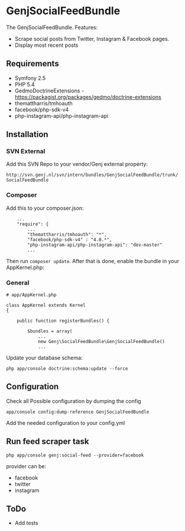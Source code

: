 # GenjSocialFeedBundle

The GenjSocialFeedBundle. Features:

* Scrape social posts from Twitter, Instagram & Facebook pages.
* Display most recent posts


## Requirements

* Symfony 2.5
* PHP 5.4
* GedmoDoctrineExtensions - https://packagist.org/packages/gedmo/doctrine-extensions
* themattharris/tmhoauth
* facebook/php-sdk-v4
* php-instagram-api/php-instagram-api



## Installation

### SVN External

Add this SVN Repo to your vendor/Genj external property:

```
http://svn.genj.nl/svn/intern/bundles/GenjSocialFeedBundle/trunk/ SocialFeedBundle
```

### Composer

Add this to your composer.json:

```
    ...
    "require": {
        ...
        "themattharris/tmhoauth": "*",
        "facebook/php-sdk-v4" : "4.0.*",
        "php-instagram-api/php-instagram-api": "dev-master"
        ...
```

Then run `composer update`. After that is done, enable the bundle in your AppKernel.php:


### General

```
# app/AppKernel.php

class AppKernel extends Kernel
{

    public function registerBundles() {

        $bundles = array(
            ...
            new Genj\SocialFeedBundle\GenjSocialFeedBundle()
            ...

```

Update your database schema:

```
php app/console doctrine:schema:update --force
```


## Configuration

Check all Possible configuration by dumping the config
```
app/console config:dump-reference GenjSocialFeedBundle
```

Add the needed configuration to your config.yml

## Run feed scraper task

```
php app/console genj:social-feed --provider=facebook
```

provider can be:

* facebook
* twitter
* instagram

## ToDo

* Add tests